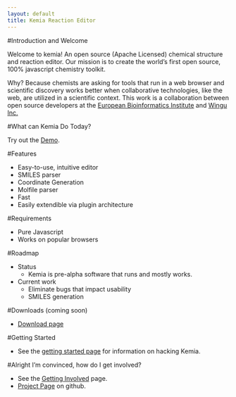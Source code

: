 ```yaml
---
layout: default
title: Kemia Reaction Editor
---
```


#Introduction and Welcome

Welcome to kemia! An open source (Apache Licensed) chemical structure and reaction editor. Our mission is to create the world’s first open source, 100% javascript chemistry toolkit.  

Why?  Because chemists are asking for tools that run in a web browser and scientific discovery works better when collaborative technologies, like the web, are utilized in a scientific context. This work is a collaboration between open source developers at the [European Bioinformatics Institute](http://www.ebi.ac.uk/ "EBI") and [Wingu Inc.](http://www.wingu.com "Wingu")

#What can Kemia Do Today?

Try out the [Demo](http://kemia.github.com/demos/2010/08/23/reaction-editor.html).

#Features

* Easy-to-use, intuitive editor
* SMILES parser
* Coordinate Generation
* Molfile parser
* Fast
* Easily extendible via plugin architecture

#Requirements

* Pure Javascript
* Works on popular browsers

#Roadmap

* Status  
    * Kemia is pre-alpha software that runs and mostly works.
* Current work  
    * Eliminate bugs that impact usability  
    * SMILES generation

#Downloads (coming soon)
* [Download page](http://github.com/kemia/kemia/downloads)

#Getting Started
* See the [getting started page](http://wiki.github.com/kemia/kemia/getting-started) for information on hacking Kemia.

#Alright I’m convinced, how do I get involved?

* See the [Getting Involved](http://wiki.github.com/kemia/kemia/getting-involved) page.
* [Project Page](http://github.com/kemia/kemia) on github.

